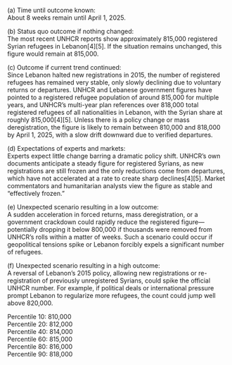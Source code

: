 (a) Time until outcome known:  
About 8 weeks remain until April 1, 2025.  

(b) Status quo outcome if nothing changed:  
The most recent UNHCR reports show approximately 815,000 registered Syrian refugees in Lebanon[4][5]. If the situation remains unchanged, this figure would remain at 815,000.

(c) Outcome if current trend continued:  
Since Lebanon halted new registrations in 2015, the number of registered refugees has remained very stable, only slowly declining due to voluntary returns or departures. UNHCR and Lebanese government figures have pointed to a registered refugee population of around 815,000 for multiple years, and UNHCR’s multi-year plan references over 818,000 total registered refugees of all nationalities in Lebanon, with the Syrian share at roughly 815,000[4][5]. Unless there is a policy change or mass deregistration, the figure is likely to remain between 810,000 and 818,000 by April 1, 2025, with a slow drift downward due to verified departures.

(d) Expectations of experts and markets:  
Experts expect little change barring a dramatic policy shift. UNHCR’s own documents anticipate a steady figure for registered Syrians, as new registrations are still frozen and the only reductions come from departures, which have not accelerated at a rate to create sharp declines[4][5]. Market commentators and humanitarian analysts view the figure as stable and “effectively frozen.”

(e) Unexpected scenario resulting in a low outcome:  
A sudden acceleration in forced returns, mass deregistration, or a government crackdown could rapidly reduce the registered figure—potentially dropping it below 800,000 if thousands were removed from UNHCR’s rolls within a matter of weeks. Such a scenario could occur if geopolitical tensions spike or Lebanon forcibly expels a significant number of refugees.

(f) Unexpected scenario resulting in a high outcome:  
A reversal of Lebanon’s 2015 policy, allowing new registrations or re-registration of previously unregistered Syrians, could spike the official UNHCR number. For example, if political deals or international pressure prompt Lebanon to regularize more refugees, the count could jump well above 820,000.

Percentile 10: 810,000  
Percentile 20: 812,000  
Percentile 40: 814,000  
Percentile 60: 815,000  
Percentile 80: 816,000  
Percentile 90: 818,000